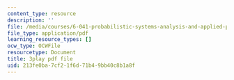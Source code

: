 ```yaml
---
content_type: resource
description: ''
file: /media/courses/6-041-probabilistic-systems-analysis-and-applied-probability-fall-2010/213fe0ba7cf21f6d71b49bb40c8b1a8f_ZulMqrvP-Pk.pdf
file_type: application/pdf
learning_resource_types: []
ocw_type: OCWFile
resourcetype: Document
title: 3play pdf file
uid: 213fe0ba-7cf2-1f6d-71b4-9bb40c8b1a8f
---
```

